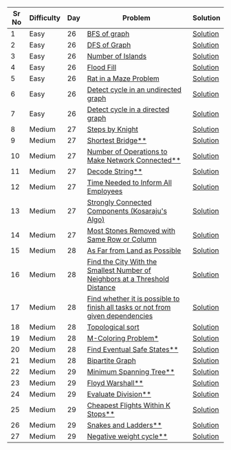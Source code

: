 | Sr No | Difficulty | Day | Problem                                                                                                                                                                                                  | Solution                                                                                                |
| ----- | ---------- | --- | -------------------------------------------------------------------------------------------------------------------------------------------------------------------------------------------------------- | ------------------------------------------------------------------------------------------------------- |
| 1     | Easy       | 26  | [BFS of graph](https://practice.geeksforgeeks.org/problems/bfs-traversal-of-graph/1)                                                                                                                     | [Solution](./Easy/BFS_of_graph.cpp)                                                                     |
| 2     | Easy       | 26  | [DFS of Graph](https://practice.geeksforgeeks.org/problems/depth-first-traversal-for-a-graph/1?utm_source=geeksforgeeks&utm_medium=article_practice_tab&utm_campaign=article_practice_tab)               | [Solution](./Easy/DFS_of_Graph.cpp)                                                                     |
| 3     | Easy       | 26  | [Number of Islands](./Easy/Number_of_Islands.cpp)                                                                                                                                                        | [Solution](./Easy/Number_of_Islands.cpp)                                                                |
| 4     | Easy       | 26  | [Flood Fill](https://leetcode.com/problems/flood-fill/)                                                                                                                                                  | [Solution](./Easy/Flood_Fill.cpp)                                                                       |
| 5     | Easy       | 26  | [Rat in a Maze Problem](https://practice.geeksforgeeks.org/problems/rat-in-a-maze-problem/1)                                                                                                             | [Solution](./Easy/Rat_in_a_Maze_Problem.cpp)                                                            |
| 6     | Easy       | 26  | [Detect cycle in an undirected graph](https://practice.geeksforgeeks.org/problems/detect-cycle-in-an-undirected-graph/1)                                                                                 | [Solution](./Easy/Detect_cycle_in_an_undirected_graph.cpp)                                              |
| 7     | Easy       | 26  | [Detect cycle in a directed graph](https://practice.geeksforgeeks.org/problems/detect-cycle-in-a-directed-graph/1)                                                                                       | [Solution](./Easy/Detect_cycle_in_a_directed_graph.cpp)                                                 |
| 8     | Medium     | 27  | [Steps by Knight](https://practice.geeksforgeeks.org/problems/steps-by-knight5927/1)                                                                                                                     | [Solution](./Medium/Steps_by_Knight.cpp)                                                                |
| 9     | Medium     | 27  | [Shortest Bridge\*\*](https://leetcode.com/problems/shortest-bridge/)                                                                                                                                    | [Solution](./Medium/Shortest_Bridge.cpp)                                                                |
| 10    | Medium     | 27  | [Number of Operations to Make Network Connected\*\*](https://leetcode.com/problems/number-of-operations-to-make-network-connected/)                                                                      | [Solution](./Medium/Number_of_Operations_to_Make_Network_Connected.cpp)                                 |
| 11    | Medium     | 27  | [Decode String\*\*](https://leetcode.com/problems/decode-string/)                                                                                                                                        | [Solution](./Medium/Decode_String.cpp)                                                                  |
| 12    | Medium     | 27  | [Time Needed to Inform All Employees](https://leetcode.com/problems/time-needed-to-inform-all-employees/)                                                                                                | [Solution](./Medium/Time_Needed_to_Inform_All_Employees.cpp)                                            |
| 13    | Medium     | 27  | [Strongly Connected Components (Kosaraju&#39;s Algo)](https://practice.geeksforgeeks.org/problems/strongly-connected-components-kosarajus-algo/1)                                                        | [Solution](./Medium/Strongly_Connected_Components_Kosaraju_Algo.cpp)                                    |
| 14    | Medium     | 27  | [Most Stones Removed with Same Row or Column](https://leetcode.com/problems/most-stones-removed-with-same-row-or-column/)                                                                                | [Solution](./Medium/Most_Stones_Removed_witSame_Row_or_Column.cpp)                                      |
| 15    | Medium     | 28  | [As Far from Land as Possible](https://leetcode.com/problems/as-far-from-land-as-possible/submissions/)                                                                                                  | [Solution](./Medium/As_Far_from_Land_as_Possible.cpp)                                                   |
| 16    | Medium     | 28  | [Find the City With the Smallest Number of Neighbors at a Threshold Distance](https://leetcode.com/problems/find-the-city-with-the-smallest-number-of-neighbors-at-a-threshold-distance/)                | [Solution](./Medium/Find_the_City_With_the_Smallest_Number_of_Neighbors_at_a_Threshold_Distance.cpp)    |
| 17    | Medium     | 28  | [Find whether it is possible to finish all tasks or not from given dependencies](https://www.geeksforgeeks.org/find-whether-it-is-possible-to-finish-all-tasks-or-not-from-given-dependencies/#practice) | [Solution](./Medium/Find_whether_it_is_possible_to_finish_all_tasks_or_not_from_given_dependencies.cpp) |
| 18    | Medium     | 28  | [Topological sort](https://practice.geeksforgeeks.org/problems/topological-sort/1)                                                                                                                       | [Solution](./Medium/Topological_sort.cpp)                                                               |
| 19    | Medium     | 28  | [M-Coloring Problem\*](https://practice.geeksforgeeks.org/problems/m-coloring-problem-1587115620/1?utm_source=geeksforgeeks&utm_medium=ml_article_practice_tab&utm_campaign=article_practice_tab)        | [Solution](./Medium/M_Coloring_Problem.cpp)                                                             |
| 20    | Medium     | 28  | [Find Eventual Safe States\*\*](https://leetcode.com/problems/find-eventual-safe-states/)                                                                                                                | [Solution](./Medium/Find_Eventual_Safe_States.cpp)                                                      |
| 21    | Medium     | 28  | [Bipartite Graph](https://practice.geeksforgeeks.org/problems/bipartite-graph/1?utm_source=geeksforgeeks&utm_medium=article_practice_tab&utm_campaign=article_practice_tab)                              | [Solution](./Medium/Bipartite_Graph.cpp)                                                                |
| 22    | Medium     | 29  | [Minimum Spanning Tree\*\*](https://practice.geeksforgeeks.org/problems/minimum-spanning-tree/1?utm_source=geeksforgeeks&utm_medium=article_practice_tab&utm_campaign=article_practice_tab)              | [Solution](./Medium/Minimum_Spanning_Tree.cpp)                                                          |
| 23    | Medium     | 29  | [Floyd Warshall\*\*](https://practice.geeksforgeeks.org/problems/implementing-floyd-warshall2042/1)                                                                                                      | [Solution](./Medium/Floyd_Warshall.cpp)                                                                 |
| 24    | Medium     | 29  | [Evaluate Division\*\*](https://leetcode.com/problems/evaluate-division/)                                                                                                                                | [Solution](./Medium/Evaluate_Division.cpp)                                                              |
| 25    | Medium     | 29  | [Cheapest Flights Within K Stops\*\*](https://leetcode.com/problems/cheapest-flights-within-k-stops/)                                                                                                    | [Solution](./Medium/Cheapest_Flights_Within_K_Stops.cpp)                                                |
| 26    | Medium     | 29  | [Snakes and Ladders\*\*](https://leetcode.com/problems/snakes-and-ladders/)                                                                                                                              | [Solution](./Medium/Snakes_and_Ladders.cpp)                                                             |
| 27    | Medium     | 29  | [Negative weight cycle\*\*](https://practice.geeksforgeeks.org/problems/negative-weight-cycle3504/1?utm_source=geeksforgeeks&utm_medium=ml_article_practice_tab&utm_campaign=article_practice_tab)       | [Solution](./Medium/Negative_weight_cycle.cpp)                                                          |

